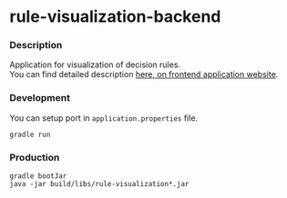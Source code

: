 # rule-visualization-backend

### Description
Application for visualization of decision rules.<br>
You can find detailed description [here, on frontend application website](https://github.com/matlewan/rule-visualization-frontend).
### Development
You can setup port in `application.properties` file.
```
gradle run
```
### Production
```
gradle bootJar
java -jar build/libs/rule-visualization*.jar
```

